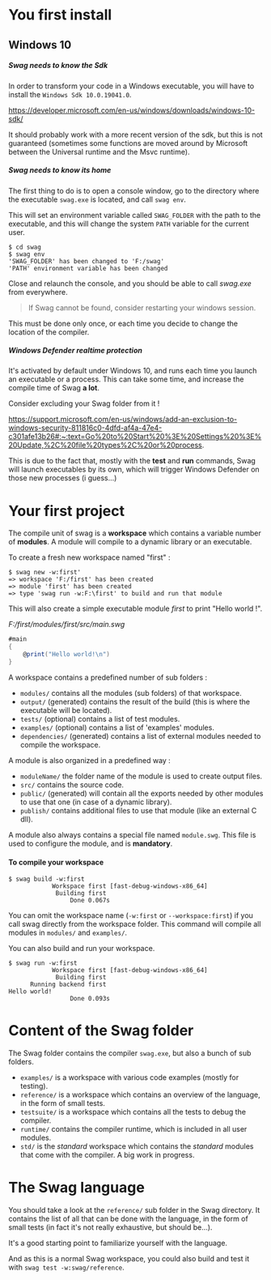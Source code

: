 # You first install

## Windows 10

##### Swag needs to know the Sdk

In order to transform your code in a Windows executable, you will have to install the `Windows Sdk 10.0.19041.0`.

https://developer.microsoft.com/en-us/windows/downloads/windows-10-sdk/

It should probably work with a more recent version of the sdk, but this is not guaranteed (sometimes some functions are moved around by Microsoft between the Universal runtime and the Msvc runtime).

##### Swag needs to know its home

The first thing to do is to open a console window, go to the directory where the executable `swag.exe` is located, and call `swag env`.

This will set an environment variable called `SWAG_FOLDER` with the path to the executable, and this will change the system `PATH` variable for the current user.

```
$ cd swag
$ swag env
'SWAG_FOLDER' has been changed to 'F:/swag'
'PATH' environment variable has been changed
```

Close and relaunch the console, and you should be able to call *swag.exe* from everywhere.

> If Swag cannot be found, consider restarting your windows session.

This must be done only once, or each time you decide to change the location of the compiler.

##### Windows Defender realtime protection
It's activated by default under Windows 10, and runs each time you launch an executable or a process.
This can take some time, and increase the compile time of Swag **a lot**.

Consider excluding your Swag folder from it !

https://support.microsoft.com/en-us/windows/add-an-exclusion-to-windows-security-811816c0-4dfd-af4a-47e4-c301afe13b26#:~:text=Go%20to%20Start%20%3E%20Settings%20%3E%20Update,%2C%20file%20types%2C%20or%20process.

This is due to the fact that, mostly with the **test** and **run** commands, Swag will launch executables by its own, which will trigger Windows Defender on those new processes (i guess...)

# Your first project

The compile unit of swag is a **workspace** which contains a variable number of **modules**.
A module will compile to a dynamic library or an executable.

To create a fresh new workspace named "first" :

```
$ swag new -w:first'
=> workspace 'F:/first' has been created
=> module 'first' has been created
=> type 'swag run -w:F:\first' to build and run that module
```

This will also create a simple executable module *first* to print "Hello world !".

*F:/first/modules/first/src/main.swg*

``` csharp
#main
{
    @print("Hello world!\n")
}
```

A workspace contains a predefined number of sub folders :
* `modules/` contains all the modules (sub folders) of that workspace.
* `output/` (generated) contains the result of the build (this is where the executable will be located).
* `tests/` (optional) contains a list of test modules.
* `examples/` (optional) contains a list of 'examples' modules.
* `dependencies/` (generated) contains a list of external modules needed to compile the workspace.

A module is also organized in a predefined way :
* `moduleName/` the folder name of the module is used to create output files.
* `src/` contains the source code.
* `public/` (generated) will contain all the exports needed by other modules to use that one (in case of a dynamic library).
* `publish/` contains additional files to use that module (like an external C dll).

A module also always contains a special file named `module.swg`. This file is used to configure the module, and is **mandatory**.

#### To compile your workspace
```
$ swag build -w:first
            Workspace first [fast-debug-windows-x86_64]
             Building first
                 Done 0.067s
```

You can omit the workspace name (`-w:first` or `--workspace:first`) if you call swag directly from the workspace folder.
This command will compile all modules in `modules/` and `examples/`.

You can also build and run your workspace.

```
$ swag run -w:first
            Workspace first [fast-debug-windows-x86_64]
             Building first
      Running backend first
Hello world!
                 Done 0.093s
```

# Content of the Swag folder
The Swag folder contains the compiler `swag.exe`, but also a bunch of sub folders.
* `examples/` is a workspace with various code examples (mostly for testing).
* `reference/` is a workspace which contains an overview of the language, in the form of small tests.
* `testsuite/` is a workspace which contains all the tests to debug the compiler.
* `runtime/` contains the compiler runtime, which is included in all user modules.
* `std/` is the *standard* workspace which contains the *standard* modules that come with the compiler. A big work in progress.

# The Swag language
You should take a look at the `reference/` sub folder in the Swag directory. It contains the list of all that can be done with the language, in the form of small tests (in fact it's not really exhaustive, but should be...).

It's a good starting point to familiarize yourself with the language.

And as this is a normal Swag workspace, you could also build and test it with `swag test -w:swag/reference`.